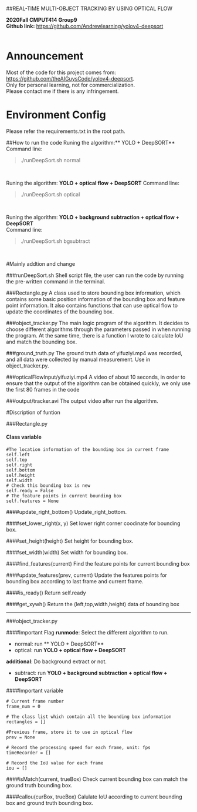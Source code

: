 ##REAL-TIME MULTI-OBJECT TRACKING BY USING OPTICAL FLOW

**2020Fall CMPUT414 Group9**  
**Github link:** https://github.com/Andrewlearning/yolov4-deepsort <br>
<br>

# Announcement
Most of the code for this project comes from:   https://github.com/theAIGuysCode/yolov4-deepsort.   
Only for personal learning, not for commercialization.  
Please contact me if there is any infringement.
<br>

# Environment Config
Please refer the requirements.txt in the root path.
<br>

##How to run the code
Runing the algorithm:** YOLO + DeepSORT**  
Command line:
> ./runDeepSort.sh normal
<br>

Runing the algorithm: **YOLO + optical flow + DeepSORT**
Command line:  
> ./runDeepSort.sh optical
<br>

Runing the algorithm: **YOLO + background subtraction + optical flow + DeepSORT**  
Command line:
> ./runDeepSort.sh bgsubtract
<br>

#Mainly addtion and change

###runDeepSort.sh
Shell script file, the user can run the code by running the pre-written command in the terminal.

###Rectangle.py
A class used to store bounding box information, which contains some basic position information of the bounding box and feature point information. It also contains functions that can use optical flow to update the coordinates of the bounding box.

###object_tracker.py
The main logic program of the algorithm. It decides to choose different algorithms through the parameters passed in when running the program. At the same time, there is a function I wrote to calculate IoU and match the bounding box.

###ground_truth.py
The ground truth data of yifuziyi.mp4 was recorded, and all data were collected by manual measurement. Use in object_tracker.py.

###opticalFlowInput/yifuziyi.mp4
A video of about 10 seconds, in order to ensure that the output of the algorithm can be obtained quickly, we only use the first 80 frames in the code

###output/tracker.avi
The output video after run the algorithm.
<br>


#Discription of funtion

###Rectangle.py
#### Class variable
```
#The location information of the bounding box in current frame
self.left
self.top
self.right
self.bottom
self.height
self.width
# Check this bounding box is new
self.ready = False
# The feature points in current bounding box
self.features = None
```

####update_right_bottom()
Update_right_bottom.  

####set_lower_right(x, y)
Set lower right corner coodinate for bounding box.   

####set_height(height)
Set height for bounding box.   

####set_width(width)
Set width for bounding box.   

####find_features(current)
Find the feature points for current bounding box

####update_features(prev, current)
Update the features points for bounding box according to last frame and current frame.  

####is_ready()
Return self.ready

####get_xywh()
Return the (left,top,width,height) data of bounding box 

-------------------------------------------------------------------------------

###object_tracker.py

####Important Flag
**runmode**: Select the different algorithm to run.
- normal: run ** YOLO + DeepSORT** 
- optical: run  **YOLO + optical flow + DeepSORT**

**additional**: Do background extract or not.
- subtract: run  **YOLO + background subtraction + optical flow + DeepSORT**

####Important variable
```
# Current frame number
frame_num = 0

# The class list which contain all the bounding box information
rectangles = []

#Previous frame, store it to use in optical flow
prev = None

# Record the processing speed for each frame, unit: fps
timeRecorder = []

# Record the IoU value for each frame
iou = []
```

####isMatch(current, trueBox)
Check current bounding box can match the ground truth bounding box.

####calIou(curBox, trueBox)
Calulate IoU according to current bounding box and ground truth bounding box.
<br>
















